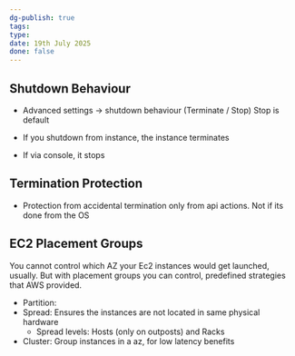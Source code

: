 ```yaml
---
dg-publish: true
tags: 
type: 
date: 19th July 2025
done: false
---
```


## Shutdown Behaviour

- Advanced settings -> shutdown behaviour (Terminate / Stop) Stop is default

- If you shutdown from instance, the instance terminates
- If via console, it stops

## Termination Protection
- Protection from accidental termination only from api actions. Not if its done from the OS

## EC2 Placement Groups
You cannot control which AZ your Ec2 instances would get launched, usually. But with placement groups you can control, predefined strategies that AWS provided.
- Partition: 
- Spread: Ensures the instances are not located in same physical hardware
    - Spread levels: Hosts (only on outposts) and Racks
- Cluster: Group instances in a az, for low latency benefits
